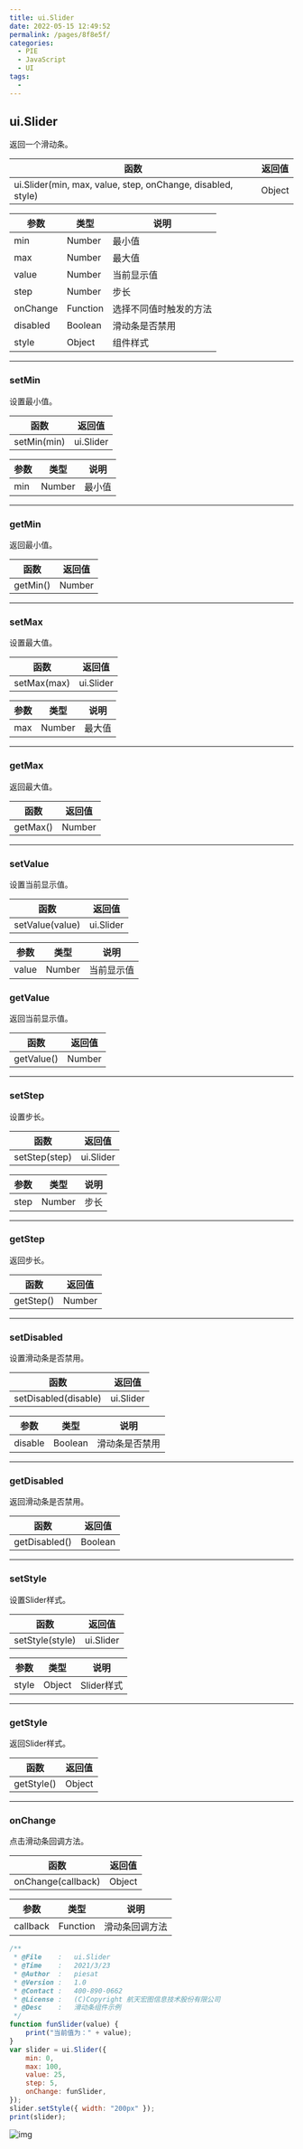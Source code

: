 ```yaml
---
title: ui.Slider
date: 2022-05-15 12:49:52
permalink: /pages/8f8e5f/
categories:
  - PIE
  - JavaScript
  - UI
tags:
  - 
---
```

## ui.Slider

返回一个滑动条。

| 函数                                                        | 返回值 |
| ----------------------------------------------------------- | ------ |
| ui.Slider(min, max, value, step, onChange, disabled, style) | Object |

| 参数     | 类型     | 说明                   |
| -------- | -------- | ---------------------- |
| min      | Number   | 最小值                 |
| max      | Number   | 最大值                 |
| value    | Number   | 当前显示值             |
| step     | Number   | 步长                   |
| onChange | Function | 选择不同值时触发的方法 |
| disabled | Boolean  | 滑动条是否禁用         |
| style    | Object   | 组件样式               |

------

### setMin

设置最小值。

| 函数        | 返回值    |
| ----------- | --------- |
| setMin(min) | ui.Slider |

| 参数 | 类型   | 说明   |
| ---- | ------ | ------ |
| min  | Number | 最小值 |

------

### getMin

返回最小值。

| 函数     | 返回值 |
| -------- | ------ |
| getMin() | Number |

------

### setMax

设置最大值。

| 函数        | 返回值    |
| ----------- | --------- |
| setMax(max) | ui.Slider |

| 参数 | 类型   | 说明   |
| ---- | ------ | ------ |
| max  | Number | 最大值 |

------

### getMax

返回最大值。

| 函数     | 返回值 |
| -------- | ------ |
| getMax() | Number |

------

### setValue

设置当前显示值。

| 函数            | 返回值    |
| --------------- | --------- |
| setValue(value) | ui.Slider |

| 参数  | 类型   | 说明       |
| ----- | ------ | ---------- |
| value | Number | 当前显示值 |

### getValue

返回当前显示值。

| 函数       | 返回值 |
| ---------- | ------ |
| getValue() | Number |

------

### setStep

设置步长。

| 函数          | 返回值    |
| ------------- | --------- |
| setStep(step) | ui.Slider |

| 参数 | 类型   | 说明 |
| ---- | ------ | ---- |
| step | Number | 步长 |

------

### getStep

返回步长。

| 函数      | 返回值 |
| --------- | ------ |
| getStep() | Number |

------

### setDisabled

设置滑动条是否禁用。

| 函数                 | 返回值    |
| -------------------- | --------- |
| setDisabled(disable) | ui.Slider |

| 参数    | 类型    | 说明           |
| ------- | ------- | -------------- |
| disable | Boolean | 滑动条是否禁用 |

------

### getDisabled

返回滑动条是否禁用。

| 函数          | 返回值  |
| ------------- | ------- |
| getDisabled() | Boolean |

------

### setStyle

设置Slider样式。

| 函数            | 返回值    |
| --------------- | --------- |
| setStyle(style) | ui.Slider |

| 参数  | 类型   | 说明       |
| ----- | ------ | ---------- |
| style | Object | Slider样式 |

------

### getStyle

返回Slider样式。

| 函数       | 返回值 |
| ---------- | ------ |
| getStyle() | Object |

------

### onChange

点击滑动条回调方法。

| 函数               | 返回值 |
| ------------------ | ------ |
| onChange(callback) | Object |

| 参数     | 类型     | 说明           |
| -------- | -------- | -------------- |
| callback | Function | 滑动条回调方法 |

```javascript
/**
 * @File    :   ui.Slider
 * @Time    :   2021/3/23
 * @Author  :   piesat
 * @Version :   1.0
 * @Contact :   400-890-0662
 * @License :   (C)Copyright 航天宏图信息技术股份有限公司
 * @Desc    :   滑动条组件示例
 */
function funSlider(value) {
    print("当前值为：" + value);
}
var slider = ui.Slider({
    min: 0,
    max: 100,
    value: 25,
    step: 5,
    onChange: funSlider,
});
slider.setStyle({ width: "200px" });
print(slider);
```

![img](https://engine.piesat.cn/engine-studio/docs/img/PIESlider.png)